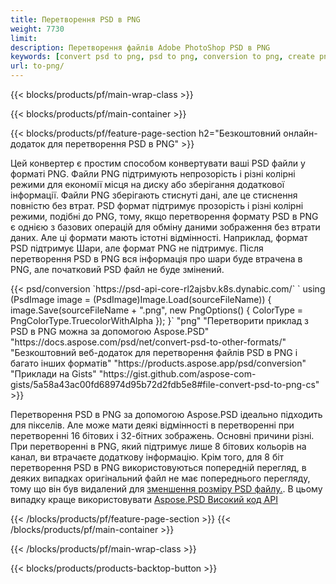 ```yaml
---
title: Перетворення PSD в PNG
weight: 7730
limit: 
description: Перетворення файлів Adobe PhotoShop PSD в PNG
keywords: [convert psd to png, psd to png, conversion to png, create png from psd, print psd as png]
url: to-png/
---
```


{{< blocks/products/pf/main-wrap-class >}}

{{< blocks/products/pf/main-container >}}

{{< blocks/products/pf/feature-page-section h2="Безкоштовний онлайн-додаток для перетворення PSD в PNG" >}}
<p>Цей конвертер є простим способом конвертувати ваші PSD файли у форматі PNG. Файли PNG підтримують непрозорість і різні колірні режими для економії місця на диску або зберігання додаткової інформації. Файли PNG зберігають стиснуті дані, але це стиснення повністю без втрат. PSD формат підтримує прозорість і різні колірні режими, подібні до PNG, тому, якщо перетворення формату PSD в PNG є однією з базових операцій для обміну даними зображення без втрати даних. Але ці формати мають істотні відмінності. Наприклад, формат PSD підтримує Шари, але формат PNG не підтримує. Після перетворення PSD в PNG вся інформація про шари буде втрачена в PNG, але початковий PSD файл не буде змінений.</p>
{{< psd/conversion `https://psd-api-core-rl2ajsbv.k8s.dynabic.com/` 
`    using (PsdImage image = (PsdImage)Image.Load(sourceFileName))
    {
        image.Save(sourceFileName + ".png",  new PngOptions() {  ColorType = PngColorType.TruecolorWithAlpha });
    }` 
	"png" 
"Перетворити приклад з PSD в PNG можна за допомогою Aspose.PSD"  "https://docs.aspose.com/psd/net/convert-psd-to-other-formats/" 
"Безкоштовний веб-додаток для перетворення файлів PSD в PNG і багато інших форматів" "https://products.aspose.app/psd/conversion" 
"Приклади на Gists" "https://gist.github.com/aspose-com-gists/5a58a43ac00fd68974d95b72d2fdb5e8#file-convert-psd-to-png-cs" >}}
<p>Перетворення PSD в PNG за допомогою Aspose.PSD ідеально підходить для пікселів. Але може мати деякі відмінності в перетворенні при перетворенні 16 бітових і 32-бітних зображень. Основні причини різні. При перетворенні в PNG, який підтримує лише 8 бітових кольорів на канал, ви втрачаєте додаткову інформацію. Крім того, для 8 біт перетворення PSD в PNG використовуються попередній перегляд, в деяких випадках оригінальний файл не має попереднього перегляду, тому що він був видалений для <a href="/psd/reduce-size">зменшення розміру PSD файлу.</a>. В цьому випадку краще використовувати <a href="/psd">Aspose.PSD Високий код API</a></p>
{{< /blocks/products/pf/feature-page-section >}}
{{< /blocks/products/pf/main-container >}}


{{< /blocks/products/pf/main-wrap-class >}}

{{< blocks/products/products-backtop-button >}}
